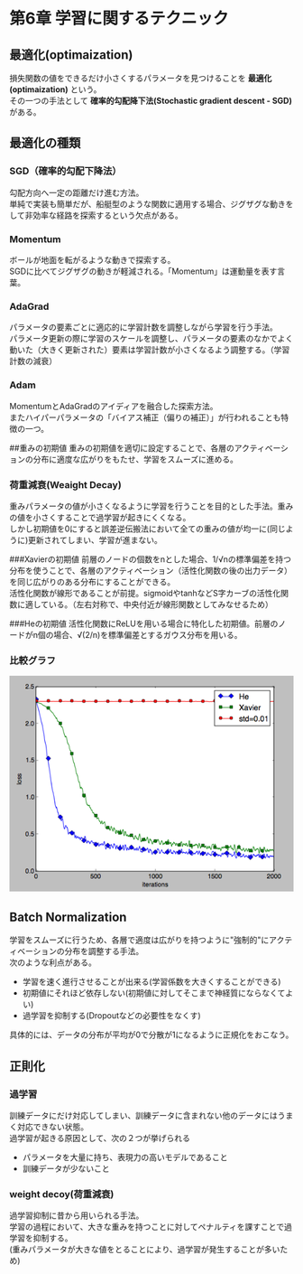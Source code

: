 # 第6章 学習に関するテクニック
## 最適化(optimaization)
損失関数の値をできるだけ小さくするパラメータを見つけることを **最適化(optimaization)** という。  
その一つの手法として **確率的勾配降下法(Stochastic gradient descent - SGD)** がある。  

## 最適化の種類
### SGD（確率的勾配下降法）
勾配方向へ一定の距離だけ進む方法。  
単純で実装も簡単だが、船艇型のような関数に適用する場合、ジグザグな動きをして非効率な経路を探索するという欠点がある。  

### Momentum
ボールが地面を転がるような動きで探索する。  
SGDに比べてジグザグの動きが軽減される。「Momentum」は運動量を表す言葉。

### AdaGrad
パラメータの要素ごとに適応的に学習計数を調整しながら学習を行う手法。  
パラメータ更新の際に学習のスケールを調整し、パラメータの要素のなかでよく動いた（大きく更新された）要素は学習計数が小さくなるよう調整する。（学習計数の減衰）

### Adam
MomentumとAdaGradのアイディアを融合した探索方法。  
またハイパーパラメータの「バイアス補正（偏りの補正）」が行われることも特徴の一つ。

##重みの初期値
重みの初期値を適切に設定することで、各層のアクティベーションの分布に適度な広がりをもたせ、学習をスムーズに進める。  


### 荷重減衰(Weaight Decay)
重みパラメータの値が小さくなるように学習を行うことを目的とした手法。重みの値を小さくすることで過学習が起きにくくなる。  
しかし初期値を0にすると誤差逆伝搬法において全ての重みの値が均一に(同じように)更新されてしまい、学習が進まない。

###Xavierの初期値
前層のノードの個数をnとした場合、1/√nの標準偏差を持つ分布を使うことで、各層のアクティベーション（活性化関数の後の出力データ）を同じ広がりのある分布にすることができる。  
活性化関数が線形であることが前提。sigmoidやtanhなどS字カーブの活性化関数に適している。（左右対称で、中央付近が線形関数としてみなせるため）

###Heの初期値
活性化関数にReLUを用いる場合に特化した初期値。前層のノードがn個の場合、√(2/n)を標準偏差とするガウス分布を用いる。

### 比較グラフ
![比較グラフ](https://github.com/nesheep5/study-deep-learning-from-scratch/blob/master/ch06/Figure_1.png)

## Batch Normalization
学習をスムーズに行うため、各層で適度は広がりを持つように"強制的"にアクティベーションの分布を調整する手法。  
次のような利点がある。
- 学習を速く進行させることが出来る(学習係数を大きくすることができる)
- 初期値にそれほど依存しない(初期値に対してそこまで神経質にならなくてよい)
- 過学習を抑制する(Dropoutなどの必要性をなくす)

具体的には、データの分布が平均が0で分散が1になるように正規化をおこなう。

## 正則化
### 過学習
訓練データにだけ対応してしまい、訓練データに含まれない他のデータにはうまく対応できない状態。  
過学習が起きる原因として、次の２つが挙げられる
- パラメータを大量に持ち、表現力の高いモデルであること
- 訓練データが少ないこと

### weight decoy(荷重減衰)
過学習抑制に昔から用いられる手法。  
学習の過程において、大きな重みを持つことに対してペナルティを課すことで過学習を抑制する。  
(重みパラメータが大きな値をとることにより、過学習が発生することが多いため)

